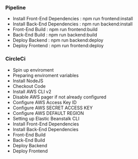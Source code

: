 
### Pipeline
- Install Front-End Dependencies : npm run frontend:install
- Install Back-End Dependencies : npm run backend:install
- Front-End Build :  npm run frontend:build
- Back-End Build : npm run backend:build
- Deploy Backend : npm run backend:deploy
- Deploy Frontend : npm run frontend:deploy

### CircleCi
- Spin up enviroment
- Preparing enviroment variables
- Install NodeJS
- Checkout Code
- Install AWS CLI v2
- Disable AWS pager if not already configured
- Configure AWS Access Key ID
- Configure AWS SECRET ACCESS KEY
- Configure AWS DEFAULT REGION
- Setting up Elastic Beanstalk CLI
- Install Front-End Dependencies
- Install Back-End Dependencies
- Front-End Build
- Back-End Build
- Deploy Backend
- Deploy Frontend